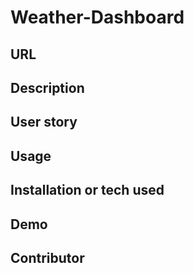 # Weather-Dashboard
## URL

## Description

## User story

## Usage

## Installation or tech used

## Demo

## Contributor 